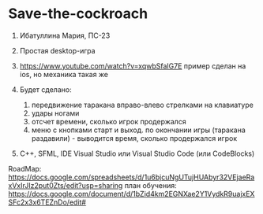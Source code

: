# Save-the-cockroach

1. Ибатуллина Мария, ПС-23

2. Простая desktop-игра

3. https://www.youtube.com/watch?v=xqwbSfaIG7E 
   пример сделан на ios, но механика такая же
   
4. Будет сделано: 
   1) передвижение таракана вправо-влево стрелками на клавиатуре
   2) удары ногами
   3) отсчет времени, сколько игрок продержался
   4) меню с кнопками старт и выход. по окончании игры (таракана раздавили) - выводится время, сколько продержался игрок
   
5. C++, SFML, IDE Visual Studio или Visual Studio Code (или CodeBlocks)

RoadMap: https://docs.google.com/spreadsheets/d/1u6bjcuNgUTujHUAbyr32VEjaeRaxVxIrJIz2put0Zts/edit?usp=sharing
план обучения: https://docs.google.com/document/d/1bZid4km2EGNXae2Y1VydkR9uajxEXSFc2x3x6TEZnDo/edit#